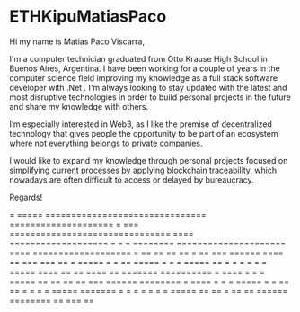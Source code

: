 # ETHKipuMatiasPaco
Hi my name is Matias Paco Viscarra,

I'm a computer technician graduated from Otto Krause High School in Buenos Aires, Argentina. I have been working for a couple of years in the computer science field improving my knowledge as a full stack software developer with .Net . I'm always looking to stay updated with the latest and most disruptive technologies in order to build personal projects in the future and share my knowledge with others.

I’m especially interested in Web3, as I like the premise of decentralized technology that gives people the opportunity to be part of an ecosystem where not everything belongs to private companies.

I would like to expand my knowledge through personal projects focused on simplifying current processes by applying blockchain traceability, which nowadays are often difficult to access or delayed by bureaucracy.

Regards!    


=  =====  ===============================       ====================
=   ===   ===============================  ====  ===================
=  =   =  ========  =====================  ====  ===================
=  == ==  ==   ==    =  ==   ===   ======  ====  ==   ===   ===   ==
=  =====  =  =  ==  =====  =  =  =  =====       ==  =  =  =  =     =
=  =====  ====  ==  ==  ====  ==  =======  ==========  =  ====  =  =
=  =====  ==    ==  ==  ==    ===  ======  ========    =  ====  =  =
=  =====  =  =  ==  ==  =  =  =  =  =====  =======  =  =  =  =  =  =
=  =====  ==    ==   =  ==    ==   ======  ========    ==   ===   ==

                                                                                